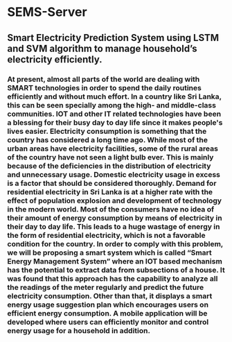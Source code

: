 # SEMS-Server

## Smart Electricity Prediction System using LSTM and SVM algorithm to manage household’s electricity efficiently.

### At present, almost all parts of the world are dealing with SMART technologies in order to spend the daily routines efficiently and without much effort. In a country like Sri Lanka, this can be seen specially among the high- and middle-class communities. IOT and other IT related technologies have been a blessing for their busy day to day life since it makes people's lives easier. Electricity consumption is something that the country has considered a long time ago. While most of the urban areas have electricity facilities, some of the rural areas of the country have not seen a light bulb ever. This is mainly because of the deficiencies in the distribution of electricity and unnecessary usage. Domestic electricity usage in excess is a factor that should be considered thoroughly. Demand for residential electricity in Sri Lanka is at a higher rate with the effect of population explosion and development of technology in the modern world.  Most of the consumers have no idea of their amount of energy consumption by means of electricity in their day to day life. This leads to a huge wastage of energy in the form of residential electricity, which is not a favorable condition for the country. In order to comply with this problem, we will be proposing a smart system which is called “Smart Energy Management System” where an IOT based mechanism has the potential to extract data from subsections of a house. It was found that this approach has the capability to analyze all the readings of the meter regularly and predict the future electricity consumption. Other than that, it displays a smart energy usage suggestion plan which encourages users on efficient energy consumption. A mobile application will be developed where users can efficiently monitor and control energy usage for a household in addition.
